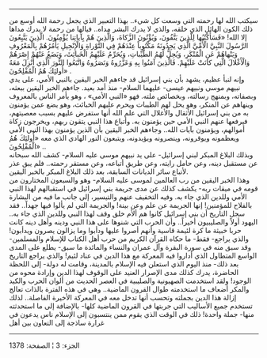 ------------------------------------------------------------------------

سيكتب الله لها رحمته التي وسعت كل شيء.. بهذا التعبير الذي يجعل رحمة الله
أوسع من ذلك الكون الهائل الذي خلقه، والذي لا يدرك البشر مداه.. فيالها من
رحمة لا يدرك مداها إلا الله! «فَسَأَكْتُبُها لِلَّذِينَ يَتَّقُونَ، وَيُؤْتُونَ الزَّكاةَ،
وَالَّذِينَ هُمْ بِآياتِنا يُؤْمِنُونَ. الَّذِينَ يَتَّبِعُونَ الرَّسُولَ النَّبِيَّ الْأُمِّيَّ الَّذِي يَجِدُونَهُ
مَكْتُوباً عِنْدَهُمْ فِي التَّوْراةِ وَالْإِنْجِيلِ يَأْمُرُهُمْ بِالْمَعْرُوفِ وَيَنْهاهُمْ عَنِ الْمُنْكَرِ، وَيُحِلُّ
لَهُمُ الطَّيِّباتِ، وَيُحَرِّمُ عَلَيْهِمُ الْخَبائِثَ، وَيَضَعُ عَنْهُمْ إِصْرَهُمْ وَالْأَغْلالَ الَّتِي كانَتْ
عَلَيْهِمْ. فَالَّذِينَ آمَنُوا بِهِ وَعَزَّرُوهُ وَنَصَرُوهُ وَاتَّبَعُوا النُّورَ الَّذِي أُنْزِلَ مَعَهُ أُولئِكَ
هُمُ الْمُفْلِحُونَ» .  
وإنه لنبأ عظيم، يشهد بأن بني إسرائيل قد جاءهم الخبر اليقين بالنبي الأمي،
على يدي نبيهم موسى ونبيهم عيسى- عليهما السلام- منذ أمد بعيد. جاءهم الخبر
اليقين ببعثه، وبصفاته، وبمنهج رسالته، وبخصائص ملته. فهو «النبي الأمي» ،
وهو يأمر الناس بالمعروف وينهاهم عن المنكر، وهو يحل لهم الطيبات ويحرم
عليهم الخبائث، وهو يضع عمن يؤمنون به من بني إسرائيل الأثقال والأغلال
التي علم الله أنها ستفرض عليهم بسبب معصيتهم، فيرفعها عنهم النبي الأمي
حين يؤمنون به. وأتباع هذا النبي يتقون ربهم، ويخرجون زكاة أموالهم،
ويؤمنون بآيات الله.. وجاءهم الخبر اليقين بأن الذين يؤمنون بهذا النبي
الأمي ويعظمونه ويوقرونه، وينصرونه ويؤيدونه، ويتبعون النور الهادي الذي
معه «أُولئِكَ هُمُ الْمُفْلِحُونَ» ..  
وبذلك البلاغ المبكر لبني إسرائيل- على يد نبيهم موسى عليه السلام- كشف
الله سبحانه عن مستقبل دينه، وعن حامل رايته، وعن طريق أتباعه، وعن مستقر
رحمته.. فلم يبق عذر لأتباع سائر الديانات السابقة، بعد ذلك البلاغ المبكر
بالخبر اليقين.  
وهذا الخبر اليقين من رب العالمين لموسى عليه السلام- وهو والسبعون
المختارون من قومه في ميقات ربه- يكشف كذلك عن مدى جريمة بني إسرائيل في
استقبالهم لهذا النبي الأمي وللدين الذي جاء به. وفيه التخفيف عنهم
والتيسير، إلى جانب ما فيه من البشارة بالفلاح للمؤمنين! إنها الجريمة عن
علم وعن بينة! والجريمة التي لم يألوا فيها جهداً.. فقد سجل التاريخ أن بني
إسرائيل كانوا هم ألأم خلق وقف لهذا النبي وللدين الذي جاء به.. اليهود
أولاً والصليبيون أخيراً.. وأن الحرب التي شنوها على هذا النبي ودينه وأهل
دينه كانت حربا خبيثة ما كرة لئيمة قاسية وأنهم أصروا عليها ودأبوا وما
يزالون يصرون ويدأبون! والذي يراجع- فقط- ما حكاه القرآن الكريم من حرب أهل
الكتاب للإسلام والمسلمين- وقد سبق منه في سورة البقرة وآل عمران والنساء
والمائدة ما سبق- يطلع على المدى الواسع المتطاول الذي أداروا فيه المعركة
مع هذا الدين في عناد لئيم! والذي يراجع التاريخ بعد ذلك- منذ اليوم الذي
استعلن فيه الإسلام بالمدينة، وقامت له دولة- إلى اللحظة الحاضرة، يدرك
كذلك مدى الإصرار العنيد على الوقوف لهذا الدين وإرادة محوه من الوجود!
ولقد استخدمت الصهيونية والصليبية في العصر الحديث من ألوان الحرب والكيد
والمكر أضعاف ما استخدمته طوال القرون الماضية.. وهي في هذه الفترة بالذات
تعالج إزالة هذا الدين بجملته وتحسب أنها تدخل معه في المعركة الأخيرة
الفاصلة.. لذلك تستخدم جميع الأساليب التي جربتها في القرون الماضية كلها-
بالإضافة إلى ما استحدثته منها- جملة واحدة! ذلك في الوقت الذي يقوم ممن
ينتسبون إلى الإسلام ناس يدعون في غرارة ساذجة إلى التعاون بين أهل

------------------------------------------------------------------------

الجزء: 3 ¦ الصفحة: 1378
